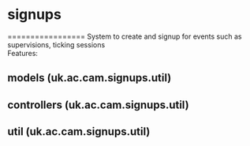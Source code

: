 # signups
=================
System to create and signup for events such as supervisions, ticking sessions<br/>
Features:

## models (uk.ac.cam.signups.util)

## controllers (uk.ac.cam.signups.util)

## util (uk.ac.cam.signups.util)
### 
